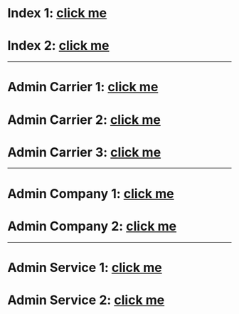 # Index 1: [click me](https://kah3vich.github.io/Era_Of_Logistics/public/index_one.html)

# Index 2: [click me](https://kah3vich.github.io/Era_Of_Logistics/public/index_two.html)

<hr />

# Admin Carrier 1: [click me](https://kah3vich.github.io/Era_Of_Logistics/public/carrier__one.html)

# Admin Carrier 2: [click me](https://kah3vich.github.io/Era_Of_Logistics/public/carrier__two.html)

# Admin Carrier 3: [click me](https://kah3vich.github.io/Era_Of_Logistics/public/carrier__three.html)

<hr />

# Admin Company 1: [click me](https://kah3vich.github.io/Era_Of_Logistics/public/company__one.html)

# Admin Company 2: [click me](https://kah3vich.github.io/Era_Of_Logistics/public/company__two.html)

<hr />

# Admin Service 1: [click me](https://kah3vich.github.io/Era_Of_Logistics/public/service__one.html)

# Admin Service 2: [click me](https://kah3vich.github.io/Era_Of_Logistics/public/service__two.html)
